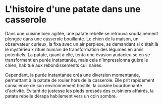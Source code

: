 # L'histoire d'une patate dans une casserole 

Dans une cuisine bien agitée, une patate rebelle se retrouva soudainement plongée dans une casserole bouillante.
 Le chien de la maison, un observateur curieux, la fixa avec un air perplexe, se demandant si c'était là le mystérieu
x rituel humain de transformation des légumes en amis potentiels. La patate, quant à elle, tenta une évasion audacieu
se en se transformant en purée instantanée, mais cela n'impressionna guère le chien, habitué aux rebondissements culi
naires.

Cependant, la purée instantanée créa une diversion momentanée, permettant à la patate de rouler hors de la casserole.
Elle prit rapidement conscience de son environnement hostile, la cuisine bourdonnante d'activité.
Évitant de justesse les pieds pressés des cuisiniers affairés, la patate rebelle dérapa habilement vers un coin sombre.
